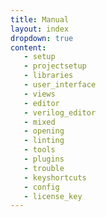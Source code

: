 ```yaml
---
title: Manual
layout: index
dropdown: true
content:
   - setup
   - projectsetup
   - libraries
   - user_interface
   - views
   - editor
   - verilog_editor
   - mixed
   - opening
   - linting
   - tools
   - plugins
   - trouble
   - keyshortcuts
   - config
   - license_key
---
```


